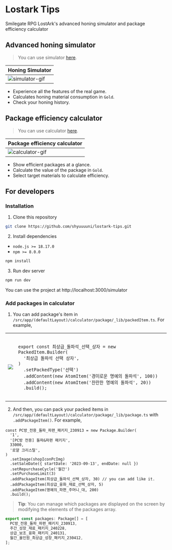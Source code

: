 # Lostark Tips

Smilegate RPG LostArk's advanced honing simulator and package efficiency calculator

## Advanced honing simulator

> You can use simulator [here](https://lostark-tips.vercel.app/simulator).

| Honing Simulator                                                                                                 |
| ---------------------------------------------------------------------------------------------------------------- |
| ![simulator-gif](https://github.com/shyuuuuni/lostark-tips/assets/63703962/52a63977-66df-431e-980a-726e46467864) |

- Experience all the features of the real game.
- Calculates honing material consumption in `Gold`.
- Check your honing history.

## Package efficiency calculator

> You can use calculator [here](https://lostark-tips.vercel.app/calculator).

| Package efficiency calculator                                                                                     |
| ----------------------------------------------------------------------------------------------------------------- |
| ![calculator-gif](https://github.com/shyuuuuni/lostark-tips/assets/63703962/1e33ef14-823c-4b28-85d0-dc93d22c1fa4) |

- Show efficient packages at a glance.
- Calculate the value of the package in `Gold`.
- Select target materials to calculate efficiency.

## For developers

### Installation

1. Clone this repository

```bash
git clone https://github.com/shyuuuuni/lostark-tips.git
```

2. Install dependencies

- `node.js >= 18.17.0`
- `npm >= 8.0.0`

```bash
npm install
```

3. Run dev server

```bash
npm run dev
```

You can use the project at http://localhost:3000/simulator

### Add packages in calculator

1. You can add package's item in `/src/app/(defaultLayout)/calculator/package/_lib/packedItem.ts`. For example,

<table>
  <tr>
    <td>
    <img src="https://github.com/shyuuuuni/lostark-tips/assets/63703962/e01d4b9d-4fb7-46e0-9b1b-4712a8e3b187"}/>
    </td>
    <td>
    <pre><code>
export const 최상급_돌파석_선택_상자 = new PackedItem.Builder(
  '최상급 돌파석 선택 상자',
)
  .setPackedType('선택')
  .addContent(new AtomItem('경이로운 명예의 돌파석', 100))
  .addContent(new AtomItem('찬란한 명예의 돌파석', 20))
  .build();
    </code></pre>
    </td>
  </tr>
</table>

2. And then, you can pack your packed items in `/src/app/(defaultLayout)/calculator/package/_lib/package.ts` with `.addPackageItem()`. For example,

```tsx
const PC방_전용_돌파_파편_패키지_230913 = new Package.Builder(
  '1',
  '[PC방 전용] 돌파&파편 패키지',
  33000,
  '로얄 크리스탈',
)
  .setImage(shopIconPcImg)
  .setSaleDate({ startDate: '2023-09-13', endDate: null })
  .setRepurchaseCycle('월간')
  .setPurchaseLimit(3)
  .addPackageItem(최상급_돌파석_선택_상자, 30) // you can add like it.
  .addPackageItem(최상급_융화_재료_선택_상자, 5)
  .addPackageItem(명예의_파편_주머니_대, 200)
  .build();
```

> **Tip**: You can manage which packages are displayed on the screen by modifying the elements of the packages array.

```ts
export const packages: Package[] = [
  PC방_전용_돌파_파편_패키지_230913,
  주간_성장_재료_패키지_240228,
  상급_보조_융화_패키지_240131,
  월간_올인원_최상급_성장_패키지_230412,
];
```
